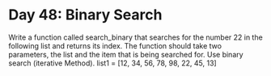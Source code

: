 # Day 48: Binary Search
Write a function called search_binary that searches for the
number 22 in the following list and returns its index. The
function should take two parameters, the list and the item that
is being searched for. Use binary search (iterative Method).
list1 = [12, 34, 56, 78, 98, 22, 45, 13]